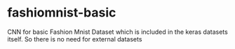 # fashiomnist-basic

CNN for basic Fashion Mnist Dataset which is included in the keras datasets itself.
So there is no need for external datasets
